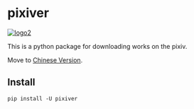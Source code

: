 pixiver
=======

[![logo2](https://img.shields.io/badge/pypi-0.0.5-blue.svg)](https://pypi.org/project/pixiver/)

This is a python package for downloading works on the pixiv.

Move to [Chinese Version](README-cn.md).

Install
-------

`pip install -U pixiver`
